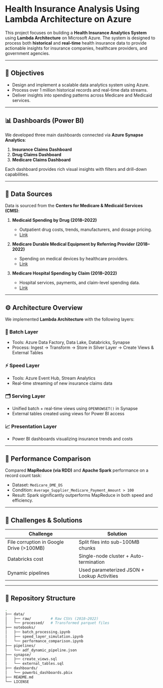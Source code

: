 # Health Insurance Analysis Using Lambda Architecture on Azure

This project focuses on building a **Health Insurance Analytics System** using **Lambda Architecture** on Microsoft Azure. The system is designed to process both **historical** and **real-time** health insurance data to provide actionable insights for insurance companies, healthcare providers, and government agencies.

---

## 📌 Objectives

- Design and implement a scalable data analytics system using Azure.
- Process over 1 million historical records and real-time data streams.
- Deliver insights into spending patterns across Medicare and Medicaid services.

---

## 📊 Dashboards (Power BI)

We developed three main dashboards connected via **Azure Synapse Analytics**:

1. **Insurance Claims Dashboard**
2. **Drug Claims Dashboard**
3. **Medicare Claims Dashboard**

Each dashboard provides rich visual insights with filters and drill-down capabilities.

---

## 📂 Data Sources

Data is sourced from the **Centers for Medicare & Medicaid Services (CMS)**:

1. **Medicaid Spending by Drug (2018–2022)**  
   - Outpatient drug costs, trends, manufacturers, and dosage pricing.  
   - [Link](https://data.cms.gov/summary-statistics-on-use-and-payments/medicare-medicaid-spending-by-drug/medicaid-spending-by-drug)

2. **Medicare Durable Medical Equipment by Referring Provider (2018–2022)**  
   - Spending on medical devices by healthcare providers.  
   - [Link](https://data.cms.gov/resources/medicare-durable-medical-equipment-devices-supplies-by-referring-provider-data-dictionary)

3. **Medicare Hospital Spending by Claim (2018–2022)**  
   - Hospital services, payments, and claim-level spending data.  
   - [Link](https://data.cms.gov/provider-data/dataset/nrth-mfg3)

---

## ⚙️ Architecture Overview

We implemented **Lambda Architecture** with the following layers:

### 🔁 Batch Layer
- Tools: Azure Data Factory, Data Lake, Databricks, Synapse
- Process: Ingest → Transform → Store in Silver Layer → Create Views & External Tables

### ⚡ Speed Layer
- Tools: Azure Event Hub, Stream Analytics
- Real-time streaming of new insurance claims data

### 🗂️ Serving Layer
- Unified batch + real-time views using `OPENROWSET()` in Synapse
- External tables created using views for Power BI access

### 📈 Presentation Layer
- Power BI dashboards visualizing insurance trends and costs

---

## 🔬 Performance Comparison

Compared **MapReduce (via RDD)** and **Apache Spark** performance on a record count task:
- Dataset: `Medicare_DME_DS`
- Condition: `Average_Supplier_Medicare_Payment_Amount > 100`
- Result: Spark significantly outperforms MapReduce in both speed and efficiency.

---

## 🧩 Challenges & Solutions

| Challenge | Solution |
|----------|----------|
| File corruption in Google Drive (>100MB) | Split files into sub-100MB chunks |
| Databricks cost | Single-node cluster + Auto-termination |
| Dynamic pipelines | Used parameterized JSON + Lookup Activities |

---

## 📁 Repository Structure

```bash
.
├── data/
│   ├── raw/         # Raw CSVs (2018–2022)
│   └── processed/   # Transformed parquet files
├── notebooks/
│   ├── batch_processing.ipynb
│   ├── speed_layer_simulation.ipynb
│   └── performance_comparison.ipynb
├── pipelines/
│   └── adf_dynamic_pipeline.json
├── synapse/
│   ├── create_views.sql
│   └── external_tables.sql
├── dashboards/
│   └── powerbi_dashboards.pbix
├── README.md
└── LICENSE
